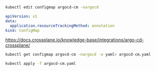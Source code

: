 
```bash
kubectl edit configmap argocd-cm -nargocd
```

```yaml
apiVersion: v1
data:
  application.resourceTrackingMethod: annotation
kind: ConfigMap

```

https://docs.crossplane.io/knowledge-base/integrations/argo-cd-crossplane/

```bash
kubectl get configmap argocd-cm -nargocd -o yaml> argocd-cm.yaml
```
```bash
kubectl apply -f argocd-cm.yaml
```